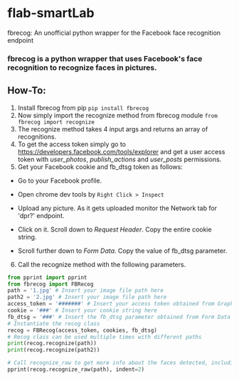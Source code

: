 # flab-smartLab

fbrecog: An unofficial python wrapper for the Facebook face recognition endpoint
### fbrecog is a python wrapper that uses Facebook's face recognition to recognize faces in pictures. 
## How-To:

1. Install fbrecog from pip 
`pip install fbrecog`
2. Now simply import the recognize method from fbrecog module
`from fbrecog import recognize`
3. The recognize method takes 4 input args and returns an array of recognitions.
4. To get the access token simply go to https://developers.facebook.com/tools/explorer and get a user access token with *user_photos*, *publish_actions* and *user_posts* permissions.
5. Get your Facebook cookie and fb_dtsg token as follows:

  * Go to your Facebook profile.

 * Open chrome dev tools by `Right Click > Inspect`

 * Upload any picture. As it gets uploaded monitor the Network tab for 'dpr?' endpoint.

 * Click on it. Scroll down to *Request Header*. Copy the entire cookie string.

 * Scroll further down to *Form Data*. Copy the value of fb_dtsg parameter.

6. Call the recognize method with the following parameters.

```python
from pprint import pprint
from fbrecog import FBRecog
path = '1.jpg' # Insert your image file path here
path2 = '2.jpg' # Insert your image file path here
access_token = '#######' # Insert your access token obtained from Graph API explorer here
cookie = '###' # Insert your cookie string here
fb_dtsg = '###' # Insert the fb_dtsg parameter obtained from Form Data here.
# Instantiate the recog class
recog = FBRecog(access_token, cookies, fb_dtsg)
# Recog class can be used multiple times with different paths
print(recog.recognize(path))
print(recog.recognize(path2))

# Call recognize_raw to get more info about the faces detected, including their positions
pprint(recog.recognize_raw(path), indent=2)

```

